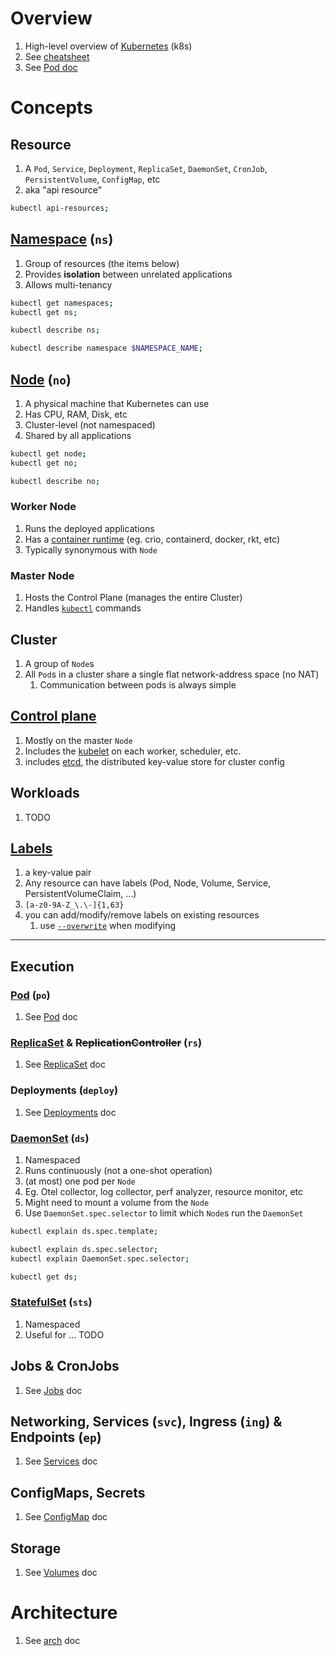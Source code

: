 # Overview
1. High-level overview of [Kubernetes](https://kubernetes.io/) (k8s)
1. See [cheatsheet](./cheatsheet.k8s.md)
1. See [Pod doc](./kubernetes.pods.md)


# Concepts

## Resource
1. A `Pod`, `Service`, `Deployment`, `ReplicaSet`, `DaemonSet`, `CronJob`, `PersistentVolume`, `ConfigMap`, etc
1. aka "api resource"
```sh
kubectl api-resources;
```


## [Namespace](https://kubernetes.io/docs/concepts/overview/working-with-objects/namespaces/) (`ns`)
1. Group of resources (the items below)
1. Provides **isolation** between unrelated applications
1. Allows multi-tenancy
```sh
kubectl get namespaces;
kubectl get ns;

kubectl describe ns;

kubectl describe namespace $NAMESPACE_NAME;
```


## [Node](https://kubernetes.io/docs/concepts/architecture/nodes/) (`no`)
1. A physical machine that Kubernetes can use
1. Has CPU, RAM, Disk, etc
1. Cluster-level (not namespaced)
1. Shared by all applications
```sh
kubectl get node;
kubectl get no;

kubectl describe no;
```


### Worker Node
1. Runs the deployed applications
1. Has a [container runtime](https://kubernetes.io/docs/setup/production-environment/container-runtimes/) (eg. crio, containerd, docker, rkt, etc)
1. Typically synonymous with `Node`


### Master Node
1. Hosts the Control Plane (manages the entire Cluster)
1. Handles [`kubectl`](https://kubernetes.io/docs/reference/kubectl/) commands


## Cluster
1. A group of `Node`s
1. All `Pod`s in a cluster share a single flat network-address space (no NAT)
    1. Communication between pods is always simple


## [Control plane](https://kubernetes.io/docs/concepts/overview/components/#control-plane-components)
1. Mostly on the master `Node`
1. Includes the [kubelet](https://kubernetes.io/docs/reference/command-line-tools-reference/kubelet/) on each worker, scheduler, etc.
1. includes [etcd](https://etcd.io/), the distributed key-value store for cluster config


## Workloads
1. TODO


## [Labels](https://kubernetes.io/docs/concepts/overview/working-with-objects/labels/)
1. a key-value pair
1. Any resource can have labels (Pod, Node, Volume, Service, PersistentVolumeClaim, ...)
1. `[a-z0-9A-Z_\.\-]{1,63}`
1. you can add/modify/remove labels on existing resources
    1. use [`--overwrite`](TODO) when modifying


--------
## Execution

### [Pod](./kubernetes.pods.md) (`po`)
1. See [Pod](./kubernetes.pods.md) doc


### [ReplicaSet](./kubernetes.rs.md) & ~~ReplicationController~~ (`rs`)
1. See [ReplicaSet](./kubernetes.rs.md) doc


### Deployments (`deploy`)
1. See [Deployments](./kubernetes.deploy.md) doc


### [DaemonSet](https://kubernetes.io/docs/concepts/workloads/controllers/daemonset/) (`ds`)
1. Namespaced
1. Runs continuously (not a one-shot operation)
1. (at most) one pod per `Node`
1. Eg. Otel collector, log collector, perf analyzer, resource monitor, etc
1. Might need to mount a volume from the `Node`
1. Use `DaemonSet.spec.selector` to limit which `Node`s run the `DaemonSet`
```sh
kubectl explain ds.spec.template;

kubectl explain ds.spec.selector;
kubectl explain DaemonSet.spec.selector;

kubectl get ds;
```


### [StatefulSet](https://kubernetes.io/docs/concepts/workloads/controllers/replicaset/) (`sts`)
1. Namespaced
1. Useful for ... TODO


## Jobs & CronJobs
1. See [Jobs](./kubernetes.jobs.md) doc



## Networking, Services (`svc`), Ingress (`ing`) & Endpoints (`ep`)
1. See [Services](./kubernetes.svc.md) doc


## ConfigMaps, Secrets
1. See [ConfigMap](./kubernetes.config.md) doc


## Storage
1. See [Volumes](./kubernetes.volumes.md) doc


# Architecture
1. See [arch](./kubernetes.arch.md) doc
